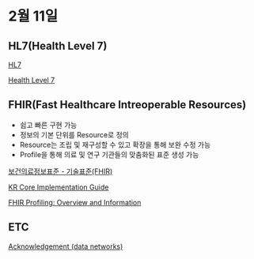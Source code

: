 # 2월 11일


## HL7(Health Level 7)

[HL7](https://www.hl7.org/)

[Health Level 7](https://en.wikipedia.org/wiki/Health_Level_7)

## FHIR(Fast Healthcare Intreoperable Resources)

- 쉽고 빠른 구현 가능
- 정보의 기본 단위를 Resource로 정의
- Resource는 조립 및 재구성할 수 있고 확장을 통해 보완 수정 가능
- Profile을 통해 의료 및 연구 기관들의 맞춤화된 표준 생성 가능



[보건의료정보표준 - 기술표준(FHIR)](https://www.hins.or.kr/menu.es?mid=a11201000000)

[KR Core Implementation Guide](https://hins.or.kr/nrc_fhir/artifacts.html)

[FHIR Profiling: Overview and Information](https://www.youtube.com/watch?v=dku3lqIYEls)

## ETC

[Acknowledgement (data networks)](https://en.wikipedia.org/wiki/Acknowledgement_(data_networks))
